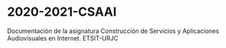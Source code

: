 # 2020-2021-CSAAI
Documentación de la asignatura Construcción de Servicios y Aplicaciones Audiovisuales en Internet. ETSIT-URJC
